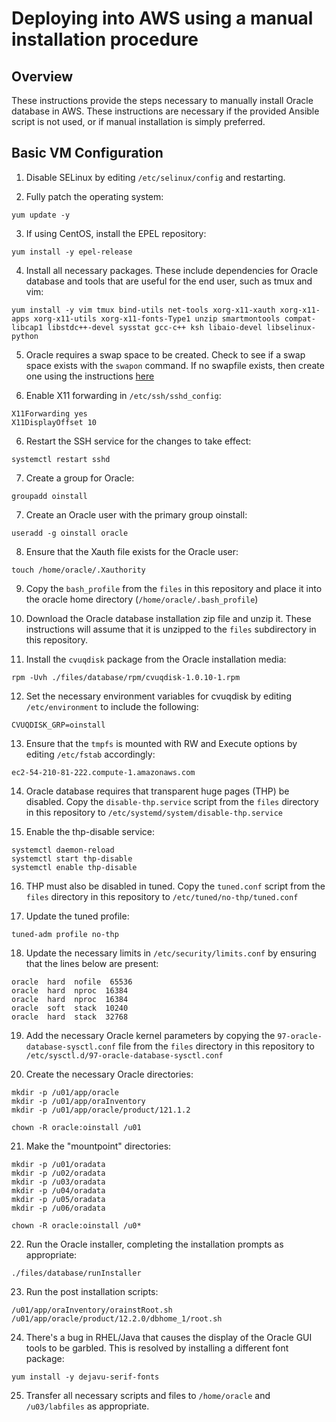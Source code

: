 # Deploying into AWS using a manual installation procedure

## Overview

These instructions provide the steps necessary to manually install Oracle database in AWS. These instructions are necessary if the provided Ansible script is not used, or if manual installation is simply preferred.

## Basic VM Configuration

1. Disable SELinux by editing `/etc/selinux/config` and restarting.

2. Fully patch the operating system: 
```
yum update -y
```

3. If using CentOS, install the EPEL repository: 
```
yum install -y epel-release
```

4. Install all necessary packages. These include dependencies for Oracle database and tools that are useful for the end user, such as tmux and vim: 
```
yum install -y vim tmux bind-utils net-tools xorg-x11-xauth xorg-x11-apps xorg-x11-utils xorg-x11-fonts-Type1 unzip smartmontools compat-libcap1 libstdc++-devel sysstat gcc-c++ ksh libaio-devel libselinux-python
```

5. Oracle requires a swap space to be created. Check to see if a swap space exists with the `swapon` command. If no swapfile exists, then create one using the instructions [here](https://aws.amazon.com/premiumsupport/knowledge-center/ec2-memory-swap-file/)

6. Enable X11 forwarding in `/etc/ssh/sshd_config`:
```
X11Forwarding yes
X11DisplayOffset 10
```

6. Restart the SSH service for the changes to take effect:
```
systemctl restart sshd
```

7. Create a group for Oracle: 
```
groupadd oinstall
```

7. Create an Oracle user with the primary group oinstall: 
```
useradd -g oinstall oracle
```

8. Ensure that the Xauth file exists for the Oracle user: 
```
touch /home/oracle/.Xauthority
```

9.  Copy the `bash_profile` from the `files` in this repository and place it into the oracle home directory (`/home/oracle/.bash_profile`)

10. Download the Oracle database installation zip file and unzip it. These instructions will assume that it is unzipped to the `files` subdirectory in this repository.

11. Install the `cvuqdisk` package from the Oracle installation media:
```
rpm -Uvh ./files/database/rpm/cvuqdisk-1.0.10-1.rpm
```

12. Set the necessary environment variables for cvuqdisk by editing `/etc/environment` to include the following:
```
CVUQDISK_GRP=oinstall
```

13. Ensure that the `tmpfs` is mounted with RW and Execute options by editing `/etc/fstab` accordingly:
```
ec2-54-210-81-222.compute-1.amazonaws.com
```

14. Oracle database requires that transparent huge pages (THP) be disabled. Copy the `disable-thp.service` script from the `files` directory in this repository to `/etc/systemd/system/disable-thp.service`

15. Enable the thp-disable service:
```
systemctl daemon-reload
systemctl start thp-disable
systemctl enable thp-disable
```

16. THP must also be disabled in tuned. Copy the `tuned.conf` script from the `files` directory in this repository to `/etc/tuned/no-thp/tuned.conf`

17. Update the tuned profile:
```
tuned-adm profile no-thp
```

18. Update the necessary limits in `/etc/security/limits.conf` by ensuring that the lines below are present:
```
oracle  hard  nofile  65536
oracle  hard  nproc  16384
oracle  hard  nproc  16384
oracle  soft  stack  10240
oracle  hard  stack  32768
```

19. Add the necessary Oracle kernel parameters by copying the `97-oracle-database-sysctl.conf` file from the `files` directory in this repository to `/etc/sysctl.d/97-oracle-database-sysctl.conf`

20. Create the necessary Oracle directories:
```
mkdir -p /u01/app/oracle
mkdir -p /u01/app/oraInventory
mkdir -p /u01/app/oracle/product/121.1.2

chown -R oracle:oinstall /u01
```

21. Make the "mountpoint" directories:
```
mkdir -p /u01/oradata
mkdir -p /u02/oradata
mkdir -p /u03/oradata
mkdir -p /u04/oradata
mkdir -p /u05/oradata
mkdir -p /u06/oradata

chown -R oracle:oinstall /u0*
```

22. Run the Oracle installer, completing the installation prompts as appropriate:
```
./files/database/runInstaller
```

23. Run the post installation scripts:
```
/u01/app/oraInventory/orainstRoot.sh
/u01/app/oracle/product/12.2.0/dbhome_1/root.sh
```

24. There's a bug in RHEL/Java that causes the display of the Oracle GUI tools to be garbled. This is resolved by installing a different font package:
```
yum install -y dejavu-serif-fonts
```

25. Transfer all necessary scripts and files to `/home/oracle` and `/u03/labfiles` as appropriate.